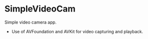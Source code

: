# SimpleVideoCam
Simple video camera app.

- Use of AVFoundation and AVKit for video capturing and playback.
